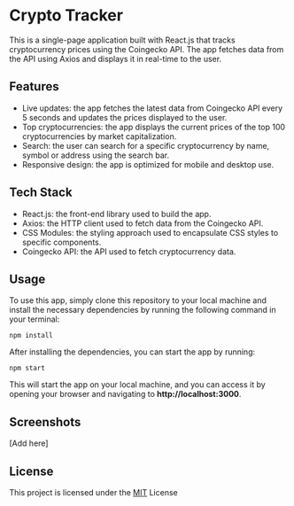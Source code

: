 
# Crypto Tracker

This is a single-page application built with React.js that tracks cryptocurrency prices using the Coingecko API. The app fetches data from the API using Axios and displays it in real-time to the user.


## Features

- Live updates: the app fetches the latest data from Coingecko API every 5 seconds and updates the prices displayed to the user.
- Top cryptocurrencies: the app displays the current prices of the top 100 cryptocurrencies by market capitalization.
- Search: the user can search for a specific cryptocurrency by name, symbol or address using the search bar.
- Responsive design: the app is optimized for mobile and desktop use.
## Tech Stack

- React.js: the front-end library used to build the app.
- Axios: the HTTP client used to fetch data from the Coingecko API.
- CSS Modules: the styling approach used to encapsulate CSS styles to specific components.
- Coingecko API: the API used to fetch cryptocurrency data.


## Usage

To use this app, simply clone this repository to your local machine and install the necessary dependencies by running the following command in your terminal:

```
npm install
```

After installing the dependencies, you can start the app by running:

```
npm start
```

This will start the app on your local machine, and you can access it by opening your browser and navigating to **http://localhost:3000**.
## Screenshots

[Add here]
## License
This project is licensed under the [MIT](https://choosealicense.com/licenses/mit/) License

